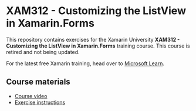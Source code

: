 # XAM312 - Customizing the ListView in Xamarin.Forms

This repository contains exercises for the Xamarin University **XAM312 - Customizing the ListView in Xamarin.Forms** training course. This course is retired and not being updated.

For the latest free Xamarin training, head over to [Microsoft Learn](https://aka.ms/learn-xamarin).

## Course materials

* [Course video](https://youtu.be/1sVkoFjckII)
* [Exercise instructions](https://XamarinUniversity.github.io/XAM312/)
